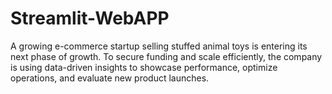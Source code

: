 # Streamlit-WebAPP
A growing e-commerce startup selling stuffed animal toys is entering its next phase of growth. To secure funding and scale efficiently, the company is using data-driven insights to showcase performance, optimize operations, and evaluate new product launches.
